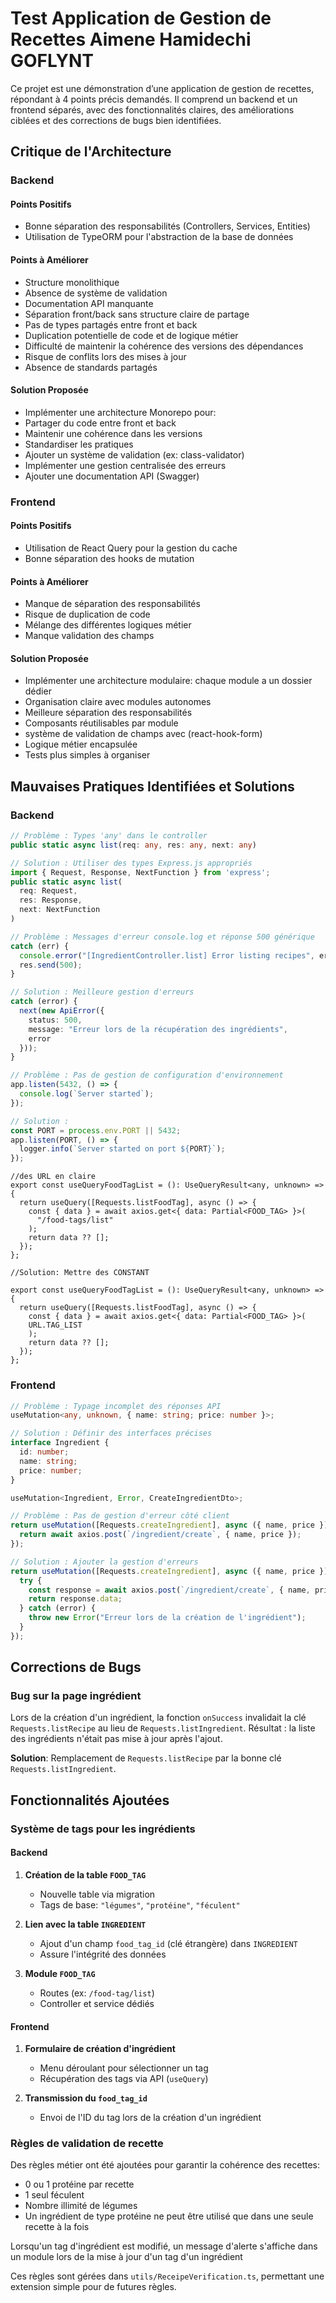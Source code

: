 # Test Application de Gestion de Recettes Aimene Hamidechi GOFLYNT

Ce projet est une démonstration d’une application de gestion de recettes, répondant à 4 points précis demandés. Il comprend un backend et un frontend séparés, avec des fonctionnalités claires, des améliorations ciblées et des corrections de bugs bien identifiées.

## Critique de l'Architecture

### Backend

#### Points Positifs

- Bonne séparation des responsabilités (Controllers, Services, Entities)
- Utilisation de TypeORM pour l'abstraction de la base de données

#### Points à Améliorer

- Structure monolithique
- Absence de système de validation
- Documentation API manquante
- Séparation front/back sans structure claire de partage
- Pas de types partagés entre front et back
- Duplication potentielle de code et de logique métier
- Difficulté de maintenir la cohérence des versions des dépendances
- Risque de conflits lors des mises à jour
- Absence de standards partagés

#### Solution Proposée

- Implémenter une architecture Monorepo pour:
- Partager du code entre front et back
- Maintenir une cohérence dans les versions
- Standardiser les pratiques
- Ajouter un système de validation (ex: class-validator)
- Implémenter une gestion centralisée des erreurs
- Ajouter une documentation API (Swagger)

### Frontend

#### Points Positifs

- Utilisation de React Query pour la gestion du cache
- Bonne séparation des hooks de mutation

#### Points à Améliorer

- Manque de séparation des responsabilités
- Risque de duplication de code
- Mélange des différentes logiques métier
- Manque validation des champs

#### Solution Proposée

- Implémenter une architecture modulaire: chaque module a un dossier dédier
- Organisation claire avec modules autonomes
- Meilleure séparation des responsabilités
- Composants réutilisables par module
- système de validation de champs avec (react-hook-form)
- Logique métier encapsulée
- Tests plus simples à organiser

## Mauvaises Pratiques Identifiées et Solutions

### Backend

```typescript
// Problème : Types 'any' dans le controller
public static async list(req: any, res: any, next: any)

// Solution : Utiliser des types Express.js appropriés
import { Request, Response, NextFunction } from 'express';
public static async list(
  req: Request,
  res: Response,
  next: NextFunction
)
```

```typescript
// Problème : Messages d'erreur console.log et réponse 500 générique
catch (err) {
  console.error("[IngredientController.list] Error listing recipes", err);
  res.send(500);
}

// Solution : Meilleure gestion d'erreurs
catch (error) {
  next(new ApiError({
    status: 500,
    message: "Erreur lors de la récupération des ingrédients",
    error
  }));
}
```

```typescript
// Problème : Pas de gestion de configuration d'environnement
app.listen(5432, () => {
  console.log(`Server started`);
});

// Solution :
const PORT = process.env.PORT || 5432;
app.listen(PORT, () => {
  logger.info(`Server started on port ${PORT}`);
});
```

```typescrip
//des URL en claire
export const useQueryFoodTagList = (): UseQueryResult<any, unknown> => {
  return useQuery([Requests.listFoodTag], async () => {
    const { data } = await axios.get<{ data: Partial<FOOD_TAG> }>(
      "/food-tags/list"
    );
    return data ?? [];
  });
};

//Solution: Mettre des CONSTANT

export const useQueryFoodTagList = (): UseQueryResult<any, unknown> => {
  return useQuery([Requests.listFoodTag], async () => {
    const { data } = await axios.get<{ data: Partial<FOOD_TAG> }>(
    URL.TAG_LIST
    );
    return data ?? [];
  });
};
```

### Frontend

```typescript
// Problème : Typage incomplet des réponses API
useMutation<any, unknown, { name: string; price: number }>;

// Solution : Définir des interfaces précises
interface Ingredient {
  id: number;
  name: string;
  price: number;
}

useMutation<Ingredient, Error, CreateIngredientDto>;
```

```typescript
// Problème : Pas de gestion d'erreur côté client
return useMutation([Requests.createIngredient], async ({ name, price }) => {
  return await axios.post(`/ingredient/create`, { name, price });
});

// Solution : Ajouter la gestion d'erreurs
return useMutation([Requests.createIngredient], async ({ name, price }) => {
  try {
    const response = await axios.post(`/ingredient/create`, { name, price });
    return response.data;
  } catch (error) {
    throw new Error("Erreur lors de la création de l'ingrédient");
  }
});
```

## Corrections de Bugs

### Bug sur la page ingrédient

Lors de la création d'un ingrédient, la fonction `onSuccess` invalidait la clé `Requests.listRecipe` au lieu de `Requests.listIngredient`. Résultat : la liste des ingrédients n'était pas mise à jour après l'ajout.

**Solution**: Remplacement de `Requests.listRecipe` par la bonne clé `Requests.listIngredient`.

## Fonctionnalités Ajoutées

### Système de tags pour les ingrédients

#### Backend

1. **Création de la table `FOOD_TAG`**

   - Nouvelle table via migration
   - Tags de base: `"légumes"`, `"protéine"`, `"féculent"`

2. **Lien avec la table `INGREDIENT`**

   - Ajout d'un champ `food_tag_id` (clé étrangère) dans `INGREDIENT`
   - Assure l'intégrité des données

3. **Module `FOOD_TAG`**
   - Routes (ex: `/food-tag/list`)
   - Controller et service dédiés

#### Frontend

1. **Formulaire de création d'ingrédient**

   - Menu déroulant pour sélectionner un tag
   - Récupération des tags via API (`useQuery`)

2. **Transmission du `food_tag_id`**
   - Envoi de l'ID du tag lors de la création d'un ingrédient

### Règles de validation de recette

Des règles métier ont été ajoutées pour garantir la cohérence des recettes:

- 0 ou 1 protéine par recette
- 1 seul féculent
- Nombre illimité de légumes
- Un ingrédient de type protéine ne peut être utilisé que dans une seule recette à la fois

Lorsqu'un tag d'ingrédient est modifié, un message d'alerte s'affiche dans un module lors
de la mise à jour d'un tag d'un ingrédient

Ces règles sont gérées dans `utils/ReceipeVerification.ts`, permettant une extension simple pour de futures règles.
